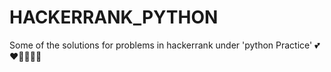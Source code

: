 # HACKERRANK_PYTHON
Some of the solutions for problems in hackerrank under 'python Practice'
💕❤️👩‍💻👩‍💻
